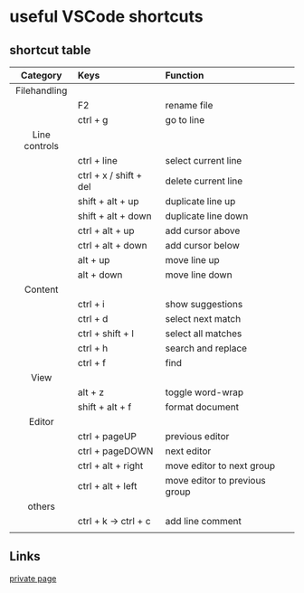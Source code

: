 # useful VSCode shortcuts

## shortcut table

| Category      | Keys                      | Function                      |
| :-----------: | :------------------------ | :---------------------------- |
| Filehandling  |                           |                               |
|               | F2                        | rename file                   |
|               | ctrl + g                  | go to line                    |
| Line controls |                           |                               |
|               | ctrl + line               | select current line           |
|               | ctrl + x / shift + del    | delete current line           |
|               | shift + alt + up          | duplicate line up             |
|               | shift + alt + down        | duplicate line down           |
|               | ctrl + alt + up           | add cursor above              |
|               | ctrl + alt + down         | add cursor below              |
|               | alt + up                  | move line up                  |
|               | alt + down                | move line down                |
| Content       |                           |                               |
|               | ctrl + i                  | show suggestions              |
|               | ctrl + d                  | select next match             |
|               | ctrl + shift + l          | select all matches            |
|               | ctrl + h                  | search and replace            |
|               | ctrl + f                  | find                          |
| View          |                           |                               |
|               | alt + z                   | toggle word-wrap              |
|               | shift + alt + f           | format document               |
| Editor        |                           |                               |
|               | ctrl + pageUP             | previous editor               |
|               | ctrl + pageDOWN           | next editor                   |
|               | ctrl + alt + right        | move editor to next group     |
|               | ctrl + alt + left         | move editor to previous group |
| others        |                           |                               |
|               | ctrl + k -> ctrl + c      | add line comment              |
|               |                           |                               |

## Links

[private page](https://github.com/chraebsli/templates/blob/main/sonstige/VSCode-shortcuts.md)
